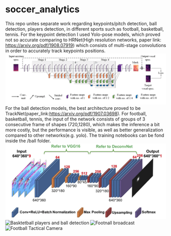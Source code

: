 # soccer_analytics
This repo unites separate work regarding keypoints/pitch detection, ball detection, players detection, in different sports such as football, basketball, tennis.
For the keypoint detection I used Yolo-pose models, which proved not so accurate comparing to HRNet(High resolution networks, paper link: https://arxiv.org/pdf/1908.07919) which consists of multi-stage convolutions in order to accurately track keypoints positions.
![High Resolution Netowrk Architecture](pics/hrnet.png)
For the ball detection models, the best architecture proved to be TrackNet(paper_link:https://arxiv.org/pdf/1907.03698). For football, basketball, tennis, the input of the network consists of groups of 3 consecutive frame of shapes (720,1280), which makes the inference a bit more costly, but the performance is visible, as well as better generalization compared to other networks(e.g. yolo). The training notebooks can be fond inside the /ball folder.
![Tracknet Architecture](pics/tracknet.png)
![Basktetball players and ball detection](nba.gif)
![Footnall broadcast](output.gif)
![[Football Tactical Camera](https://img.youtube.com/vi/YTeYXqExv5I/0.jpg)](tactical.gif)